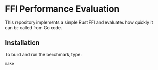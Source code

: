 FFI Performance Evaluation
==========================

This repository implements a simple Rust FFI and evaluates how quickly it can be
called from Go code.

Installation
------------

To build and run the benchmark, type:

```
make
```
